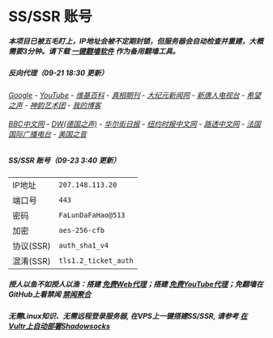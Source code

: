 # SS/SSR 账号 

##### 本项目已被五毛盯上，IP地址会被不定期封锁，但服务器会自动检查并重建，大概需要3分钟。请下载 [一键翻墙软件](https://github.com/gfw-breaker/nogfw/blob/master/README.md) 作为备用翻墙工具。

##### 反向代理（09-21 18:30 更新）
######  [Google](http://207.148.94.130:8888/search?q=425事件) - [YouTube](https://nogfw.the-youtube.win) - [维基百科](http://207.148.94.130:8100/wiki/喬高-麥塔斯調查報告) - [真相期刊](http://207.148.94.130:8300/display.aspx?category_id=3&zhuanti_id=2) - [大纪元新闻网](http://207.148.94.130:10080) - [新唐人电视台](http://207.148.94.130:8000) - [希望之声](http://207.148.94.130:8200) - [神韵艺术团](http://207.148.94.130:8000/xtr/gb/prog673.html) - [我的博客](http://207.148.94.130:10000/)<br/> <br/> [BBC中文网](http://207.148.94.130:9100/zhongwen/simp) - [DW(德国之声)](http://207.148.94.130:9200/zh/在线报导/s-9058?&zhongwen=simp) - [华尔街日报](http://207.148.94.130:9300) - [纽约时报中文网](http://207.148.94.130:9400) - [路透中文网](http://207.148.94.130:9500/) - [法国国际广播电台](http://207.148.94.130:9600/) - [美国之音](http://207.148.94.130:9700/) 

##### SS/SSR 账号（09-23 3:40 更新）
|||
|-|-|
|IP地址|`207.148.113.20`|
|端口号|`443` |
|密码|`FaLunDaFaHao@513`|  
|加密|`aes-256-cfb`|
|协议(SSR) |`auth_sha1_v4`|  
|混淆(SSR) |`tls1.2_ticket_auth`|  

##### 授人以鱼不如授人以渔：搭建 [免费Web代理](https://github.com/no-gfw/heroku-node-proxy#--end--)；搭建 [免费YouTube代理](https://github.com/gfw-breaker/you2php-heroku#--end--)；免翻墙在GitHub上看禁闻 [禁闻聚合](https://github.com/gfw-breaker/banned-news/blob/master/README.md)

##### 无需Linux知识、无需远程登录服务器, 在VPS上一键搭建SS/SSR, 请参考 [在Vultr上自动部署Shadowsocks](https://gfw-breaker.win/vultr%e9%83%a8%e7%bd%b2ss/) 
